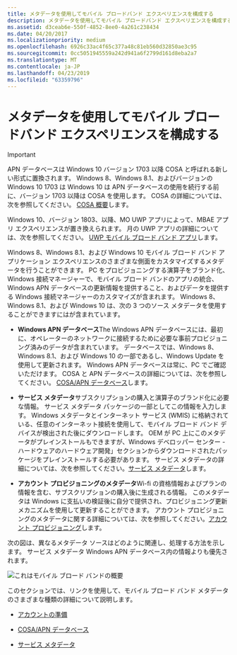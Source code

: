 ```yaml
---
title: メタデータを使用してモバイル ブロードバンド エクスペリエンスを構成する
description: メタデータを使用してモバイル ブロードバンド エクスペリエンスを構成する
ms.assetid: d3ceab6e-550f-4852-8ee0-4a261c238434
ms.date: 04/20/2017
ms.localizationpriority: medium
ms.openlocfilehash: 6926c33ac4f65c377a48c81eb560d32850ae3c95
ms.sourcegitcommit: 0cc5051945559a242d941a6f2799d161d8eba2a7
ms.translationtype: MT
ms.contentlocale: ja-JP
ms.lasthandoff: 04/23/2019
ms.locfileid: "63359796"
---
```

# <a name="using-metadata-to-configure-mobile-broadband-experiences"></a>メタデータを使用してモバイル ブロードバンド エクスペリエンスを構成する

> [!IMPORTANT] 
> APN データベースは Windows 10 バージョン 1703 以降 COSA と呼ばれる新しい形式に置換されます。 Windows 8、Windows 8.1、およびバージョンの Windows 10 1703 は Windows 10 は APN データベースの使用を続行する前に、バージョン 1703 以降は COSA を使用します。 COSA の詳細については、次を参照してください。 [COSA 概要](cosa-overview.md)します。
>
> Windows 10、バージョン 1803、以降、MO UWP アプリによって、MBAE アプリ エクスペリエンスが置き換えられます。 月の UWP アプリの詳細については、次を参照してください。 [UWP モバイル ブロード バンド アプリ](uwp-mobile-broadband-apps.md)します。

Windows 8、Windows 8.1、および Windows 10 モバイル ブロード バンド アプリケーション エクスペリエンスのさまざまな側面をカスタマイズするメタデータを行うことができます。 PC をプロビジョニングする演算子をブランド化、Windows 接続マネージャーで、モバイル ブロード バンドのアプリの統合、Windows APN データベースの更新情報を提供すること、およびデータを提供する Windows 接続マネージャーのカスタマイズが含まれます。 Windows 8、Windows 8.1、および Windows 10 は、次の 3 つのソース メタデータを使用することができますにはが含まれています。

-   **Windows APN データベース**The Windows APN データベースには、最初に、オペレーターのネットワークに接続するために必要な事前プロビジョニング済みのデータが含まれています。 データベースでは、Windows 8、Windows 8.1、および Windows 10 の一部であるし、Windows Update を使用して更新されます。 Windows APN データベースは常に、PC でご確認いただけます。 COSA と APN データベースの詳細については、次を参照してください。 [COSA/APN データベース](cosa-apn-database.md)します。

-   **サービス メタデータ**サブスクリプションの購入と演算子のブランド化に必要な情報。 サービス メタデータ パッケージの一部としてこの情報を入力します。 Windows メタデータとインターネット サービス (WMIS) に格納されている、任意のインターネット接続を使用して、モバイル ブロード バンド デバイスが検出された後にダウンロードします。 OEM が PC 上にこのメタデータがプレインストールもできますが、Windows デベロッパー センター - ハードウェアのハードウェア開発」セクションからダウンロードされたパッケージをプレインストールする必要があります。 サービス メタデータの詳細については、次を参照してください。[サービス メタデータ](service-metadata.md)します。

-   **アカウント プロビジョニングのメタデータ**Wi-fi の資格情報およびプランの情報を含む、サブスクリプションの購入後に生成される情報。 このメタデータは Windows に支払いの検証後に自分で提供され、プロビジョニング更新メカニズムを使用して更新することができます。 アカウント プロビジョニングのメタデータに関する詳細については、次を参照してください。[アカウント プロビジョニング](account-provisioning.md)します。

次の図は、異なるメタデータ ソースはどのように関連し、処理する方法を示します。 サービス メタデータ Windows APN データベース内の情報よりも優先されます。

![これはモバイル ブロード バンドの概要](images/mbae-sxs-overview.jpg)

このセクションでは、リンクを使用して、モバイル ブロード バンド メタデータのさまざまな種類の詳細について説明します。

-   [アカウントの準備](account-provisioning.md)

-   [COSA/APN データベース](cosa-apn-database.md)

-   [サービス メタデータ](service-metadata.md)
